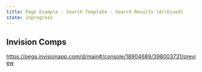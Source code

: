```yaml
---
title: Page Example - Search Template - Search Results (Archived)
state: inprogress
---
```


## Invision Comps

https://pega.invisionapp.com/d/main#/console/18904689/398003731/preview